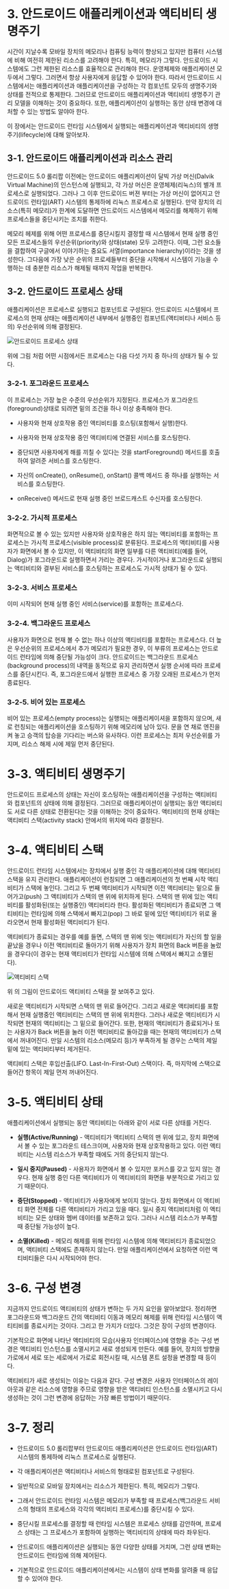 # 3. 안드로이드 애플리케이션과 액티비티 생명주기

시간이 지날수록 모바일 장치의 메모리나 컴퓨팅 능력이 향상되고 있지만 컴퓨터 시스템에 비해 여전히 제한된 리소스를 고려해야 한다. 특히, 메모리가 그렇다. 안드로이드 시스템에도 그런 제한된 리소스를 효율적으로 관리해야 한다. 운영체제와 애플리케이션 모두에서 그렇다. 그러면서 항상 사용자에게 응답할 수 있어야 한다. 따라서 안드로이드 시스템에서는 애플리케이션과 애플리케이션을 구성하는 각 컴포넌트 모두의 생명주기와 상태를 전적으로 통제한다. 그러므로 안드로이드 애플리케이션과 액티비티 생명주기 관리 모델을 이해하는 것이 중요하다. 또한, 애플리케이션이 실행하는 동안 상태 변경에 대처할 수 있는 방법도 알야아 한다. 

이 장에서는 안드로이드 런타임 시스템에서 실행되는 애플리케이션과 액티비티의 생명주기(lifecycle)에 대해 알아보자.


## 3-1. 안드로이드 애플리케이션과 리소스 관리

안드로이드 5.0 롤리팝 이전에는 안드로이드 애플리케이션이 달빅 가상 머신(Dalvik Virtual Machine)의 인스턴스에 실행되고, 각 가상 머신은 운영체제(리눅스)의 별개 프로세스로 실행되었다. 그러나 그 이후 안드로이드 버젼 부터는 가상 머신이 없어지고 안드로이드 런타임(ART) 시스템의 통제하에 리눅스 프로세스로 실행된다. 만약 장치의 리소스(특히 메모리)가 한계에 도달하면 안드로이드 시스템에서 메모리를 해제하기 위해 프로세스들을 중단시키는 조치를 취한다.

메모리 헤제를 위해 어떤 프로세스를 중단시킬지 결정할 때 시스템에서 현재 실행 중인 모든 프로세스들의 우선순위(priority)와 상태(state) 모두 고려한다. 이때, 그런 요소들을 결합하여 구글에서 이야기하는 중요도 서열(importance hierarchy)이라는 것을 생성한다. 그다음에 가장 낮은 순위의 프로세들부터 중단을 시작해서 시스템이 기능을 수행하는 데 충분한 리소스가 해제될 때까지 작업을 반복한다.

## 3-2. 안드로이드 프로세스 상태

애플리케이션은 프로세스로 실행되고 컴포넌트로 구성된다. 안드로이드 시스템에서 프로세스의 현재 상태는 애플리케이션 내부에서 실행중인 컴포넌트(액티비티나 서비스 등의) 우선순위에 의해 결정된다.

![안드로이드 프로세스 상태](https://github.com/SeungYongSon/Gaining-Ground-To-Android/blob/master/3.%20Android%20Application%20%26%20Activity%20Lifecycle/image/ProcessState.png "안드로이드 프로세스 상태")

위에 그림 처럼 어떤 시점에서든 프로세스는 다음 다섯 가지 중 하나의 상태가 될 수 있다.

### 3-2-1. 포그라운드 프로세스

이 프로세스는 가장 높은 수준의 우선순위가 지정된다. 프로세스가 포그라운드(foreground)상태로 되려면 밑의 조건을 하나 이상 충족해야 한다.

* 사용자와 현재 상호작용 중인 액티비티를 호스팅(포함해서 실행)한다.

* 사용자와 현재 상호작용 중인 액티비티에 연결된 서비스를 호스팅한다.

* 중단되면 사용자에게 해를 끼칠 수 있다는 것을 startForeground() 메서드를 호출하여 알려준 서비스를 호스팅한다.

* 자신의 onCreate(), onResume(), onStart() 콜백 메서드 중 하나를 실행하는 서비스를 호스팅한다.

* onReceive() 메서드로 현재 실행 중인 브로드캐스트 수신자를 호스팅한다.

### 3-2-2. 가시적 프로세스

화면적으로 볼 수 있는 있지만 사용자와 상호작용은 하지 않는 액티비티를 포함하는 프로세스는 가시적 프로세스(visible process)로 분류된다. 프로세스의 액티비티를 사용자가 화면에서 볼 수 있지만, 이 액티비티의 화면 일부를 다른 액티비티(예를 들어, Dialog)가 포그라운드로 실행하면서 가리는 경우다. 가시적이거나 포그라운드로 실행되는 액티비티와 결부된 서비스를 호스팅하는 프로세스도 가시적 상태가 될 수 있다.

### 3-2-3. 서비스 프로세스

이미 시작되어 현재 실행 중인 서비스(service)를 포함하는 프로세스다.

### 3-2-4. 백그라운드 프로세스

사용자가 화면으로 현재 볼 수 없는 하나 이상의 액티비티를 포함하는 프로세스다. 더 높은 우선순위의 프로세스에서 추가 메모리가 필요한 경우, 이 부류의 프로세스는 안드로이드 런타임에 의해 중단될 가능성이 크다. 안드로이드는 백그라운드 프로세스(background process)의 내역을 동적으로 유지 관리하면서 실행 순서에 따라 프로세스를 중단시킨다. 즉, 포그라운드에서 실행한 프로세스 중 가장 오래된 프로세스가 먼저 종료된다.

### 3-2-5. 비어 있는 프로세스

비어 있는 프로세스(empty process)는 실행되는 애플리케이셔을 포함하지 않으며, 새로 런칭되는 애플리케이션을 호스팅하기 위해 메모리에 남아 있다. 문을 연 채로 엔진을 켜 놓고 승객의 탑승을 기다리는 버스와 유사하다. 이런 프로세스는 최저 우선순위를 가지며, 리소스 해제 시에 제일 먼저 중단된다.

# 3-3. 액티비티 생명주기

안드로이드 프로세스의 상태는 자신이 호스팅하는 애플리케이션을 구성하는 액티비티와 컴포넌트의 상태에 의해 결정된다. 그러므로 애플리케이션이 실행되는 동안 액티비티도 서로 다른 상태로 전환된다는 것을 이해하는 것이 중요하다. 액티비티의 현재 상태는 액티비티 스택(activity stack) 안에서의 위치에 따라 결정된다.

# 3-4. 액티비티 스택

안드로이드 런타임 시스템에서는 장치에서 실행 중인 각 애플리케이션에 대해 액티비티 스택을 유지 관리한다. 애플리케이션이 런칭되면 그 애플리케이션의 첫 번째 시작 액티비티가 스택에 놓인다. 그리고 두 번째 액티비티가 시작되면 이전 액티비티는 밑으로 들어가고(push) 그 액티비티가 스택의 맨 위에 위치하게 된다. 스택의 맨 위에 있는 액티비티를 활성화된(또는 실행중인) 액티비티라 한다. 활성화된 액티비티가 종료되면 그 액티비티는 런타임에 의해 스택에서 빠지고(pop) 그 바로 밑에 있던 액티비티가 위로 올라오면서 현재 활성화된 액티비티가 된다.

액티비티가 종료되는 경우를 예를 들면, 스택의 맨 위에 잇는 액티비티가 자신의 할 일을 끝났을 경우나 이전 액티비티로 돌아가기 위해 사용자가 장치 화면의 Back 버튼을 눌렀을 경우다(이 경우는 현재 액티비티가 런타임 시스템에 의해 스택에서 빠지고 소멸된다). 

![액티비티 스택](https://github.com/SeungYongSon/Gaining-Ground-To-Android/blob/master/3.%20Android%20Application%20%26%20Activity%20Lifecycle/image/ActivityStack.png "액티비티 스택")

위 의 그림이 안드로이드 액티비티 스택을 잘 보여주고 있다.

새로운 액티비티가 시작되면 스택의 맨 위로 들어간다. 그리고 새로운 액티비티를 포함해서 현재 실행중인 액티비티는 스택의 맨 위에 위치한다. 그러나 새로운 액티비티가 시작되면 현재의 액티비티는 그 밑으로 들어간다. 또한, 현재의 액티비티가 종료되거나 또는 사용자가 Back 버튼을 눌러 이전 액티비티로 돌아갔을 때는 현재의 액티비티가 스택에서 꺼내어진다. 만일 시스템의 리소스(메모리 등)가 부족하게 될 경우는 스택의 제일 밑에 있는 액티비티부터 제거된다.

액티비티 스택은 후입선출(LIFO. Last-In-First-Out) 스택이다. 즉, 마지막에 스택으로 들어간 항목이 제일 먼저 꺼내어진다.

# 3-5. 액티비티 상태

애플리케이션에서 실행되는 동안 액티비티는 아래와 같이 서로 다른 상태를 거친다.

- **실행(Active/Running)** - 액티비티가 액티비티 스택의 맨 위에 있고, 장치 화면에서 볼 수 있는 포그라운드 테스크이며, 사용자와 현재 상호작용하고 있다. 이런 액티비티는 시스템 리소스가 부족할 때에도 거의 중단되지 않는다.

- **일시 중지(Paused)** - 사용자가 화면에서 볼 수 있지만 포커스를 갖고 있지 않는 경우다. 현재 실행 중인 다른 액티비티가 이 액티비티의 화면을 부분적으로 가리고 있기 때문이다.

- **중단(Stopped)** - 액티비티가 사용자에게 보이지 않는다. 장치 화면에서 이 액티비티 화면 전체를 다른 액티비티가 가리고 있을 때다. 일시 중지 액티비티처럼 이 액티비티는 모든 상태와 멤버 데이터를 보존하고 있다. 그러나 시스템 리소스가 부족할 때 중단될 가능성이 높다.

- **소멸(Killed)** - 메모리 해제를 위해 런타임 시스템에 의해 액티비티가 종료되었으며, 액티비티 스택에도 존재하지 않는다. 만일 애플리케이션에서 요청하면 이런 액티비티들은 다시 시작되어야 한다.

# 3-6. 구성 변경

지금까지 안드로이드 액티비티의 상태가 변하는 두 가지 요인을 알아보았다. 정리하면 포그라운드와 백그라운드 간의 액티비티 이동과 메모리 해제를 위해 런타임 시스템이 액티티비를 종료시키는 것이다. 그리고 한 가지가 더있다. 그것은 장이 구성의 변경이다.

기본적으로 화면에 나타난 액티비티의 모습(사용자 인터페이스)에 영향을 주는 구성 변경은 액티비티 인스턴스를 소멸시키고 새로 생성되게 만든다. 예를 들어, 장치의 방향을 가로에서 세로 또는 세로에서 가로로 회전시킬 때, 시스템 폰트 설정을 변경할 때 등이다.

액티비티가 새로 생성되는 이유는 다음과 같다. 구성 변경은 사용자 인터페이스의 레이아웃과 같은 리소스에 영향을 주므로 영향을 받은 액티비티 인스턴스를 소멸시키고 다시 생성하는 것이 그런 변경에 응답하는 가장 빠른 방법이기 때문이다.

# 3-7. 정리

* 안드로이드 5.0 롤리팝부터 안드로이드 애플리케이션은 안드로이드 런타임(ART) 시스템의 통제하에 리눅스 프로세스로 실행된다.

* 각 애플리케이션은 액티비티나 서비스의 형태로된 컴포넌트로 구성된다.

* 일반적으로 모바일 장치에서는 리소스가 제한된다. 특히, 메모리가 그렇다. 

* 그래서 안드로이드 런타임 시스템은 메모리가 부족할 때 프로세스(백그라운드 서비스의 형태의 프로세스와 각각의 액티비티 프로세스)를 중단시킬 수 있다.

* 중단시킬 프로세스를 결정할 때 런타임 시스템은 프로세스 상태를 감안하며, 프로세스 상태는 그 프로세스가 포함하여 실행하는 액티비티의 상태에 따라 좌우된다.

* 안드로이드 애플리케이션은 실행되는 동안 다양한 상태를 거치며, 그런 상태 변화는 안드로이드 런타임에 의해 제어된다.

* 기본적으로 안드로이드 애플리케이션에서는 시스템이 상태 변화를 알려줄 때 응답할 수 있어야 한다.
